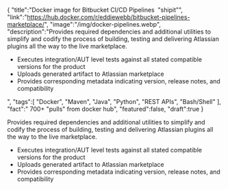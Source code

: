 {
    "title":"Docker image for Bitbucket CI/CD Pipelines  \"shipit\"",
    "link":"https://hub.docker.com/r/eddiewebb/bitbucket-pipelines-marketplace/",
    "image":"/img/docker-pipelines.webp",
    "description":"Provides required dependencies and additional utilities to simplify and codify the process of building, testing and delivering Atlassian plugins all the way to the live marketplace.<ul> <li>Executes integration/AUT level tests against all stated compatible versions for the product</li><li>Uploads generated artifact to Atlassian marketplace</li><li>Provides corresponding metadata indicating version, release notes, and compatibility</li></ul>",
    "tags":[
          "Docker",
          "Maven",
          "Java",
          "Python",
          "REST APIs",
          "Bash/Shell"
        ],
    "fact":" 700+ \"pulls\" from docker hub",
    "featured":false,
    "draft":true
}


Provides required dependencies and additional utilities to simplify and codify the process of building, testing and delivering Atlassian plugins all the way to the live marketplace.<ul> <li>Executes integration/AUT level tests against all stated compatible versions for the product</li><li>Uploads generated artifact to Atlassian marketplace</li><li>Provides corresponding metadata indicating version, release notes, and compatibility</li></ul>

